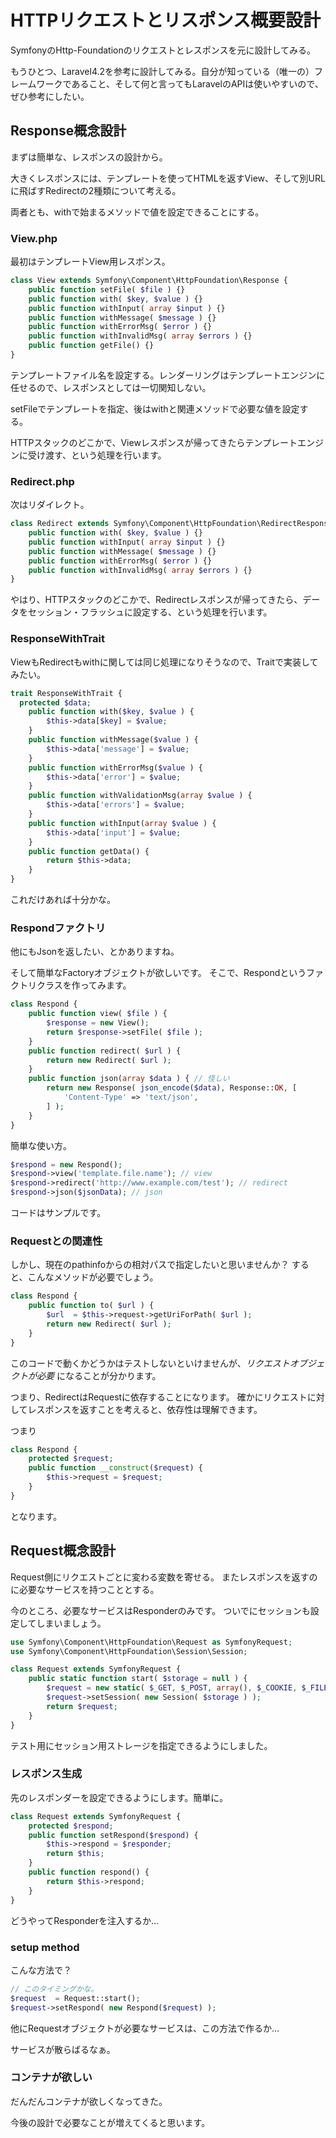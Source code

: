 HTTPリクエストとリスポンス概要設計
===============

SymfonyのHttp-Foundationのリクエストとレスポンスを元に設計してみる。

もうひとつ、Laravel4.2を参考に設計してみる。自分が知っている（唯一の）フレームワークであること、そして何と言ってもLaravelのAPIは使いやすいので、ぜひ参考にしたい。

Response概念設計
--------------

まずは簡単な、レスポンスの設計から。

大きくレスポンスには、テンプレートを使ってHTMLを返すView、そして別URLに飛ばすRedirectの2種類について考える。

両者とも、withで始まるメソッドで値を設定できることにする。

### View.php

最初はテンプレートView用レスポンス。

```php
class View extends Symfony\Component\HttpFoundation\Response {
    public function setFile( $file ) {}
    public function with( $key, $value ) {}
    public function withInput( array $input ) {}
    public function withMessage( $message ) {}
    public function withErrorMsg( $error ) {}
    public function withInvalidMsg( array $errors ) {}
    public function getFile() {}
}
```

テンプレートファイル名を設定する。レンダーリングはテンプレートエンジンに任せるので、レスポンスとしては一切関知しない。

setFileでテンプレートを指定、後はwithと関連メソッドで必要な値を設定する。

HTTPスタックのどこかで、Viewレスポンスが帰ってきたらテンプレートエンジンに受け渡す、という処理を行います。


### Redirect.php

次はリダイレクト。

```php
class Redirect extends Symfony\Component\HttpFoundation\RedirectResponse {
    public function with( $key, $value ) {}
    public function withInput( array $input ) {}
    public function withMessage( $message ) {}
    public function withErrorMsg( $error ) {}
    public function withInvalidMsg( array $errors ) {}
}
```

やはり、HTTPスタックのどこかで、Redirectレスポンスが帰ってきたら、データをセッション・フラッシュに設定する、という処理を行います。


### ResponseWithTrait

ViewもRedirectもwithに関しては同じ処理になりそうなので、Traitで実装してみたい。

```php
trait ResponseWithTrait {
  protected $data;
    public function with($key, $value ) {
        $this->data[$key] = $value;
    }
    public function withMessage($value ) {
        $this->data['message'] = $value;
    }
    public function withErrorMsg($value ) {
        $this->data['error'] = $value;
    }
    public function withValidationMsg(array $value ) {
        $this->data['errors'] = $value;
    }
    public function withInput(array $value ) {
        $this->data['input'] = $value;
    }
    public function getData() {
        return $this->data;
    }
}
```

これだけあれば十分かな。

### Respondファクトリ

他にもJsonを返したい、とかありますね。

そして簡単なFactoryオブジェクトが欲しいです。
そこで、Respondというファクトリクラスを作ってみます。

```php
class Respond {
    public function view( $file ) {
        $response = new View();
        return $response->setFile( $file );
    }
    public function redirect( $url ) {
        return new Redirect( $url );
    }
    public function json(array $data ) { // 怪しい
        return new Response( json_encode($data), Response::OK, [
            'Content-Type' => 'text/json',
        ] );
    }
}
```

簡単な使い方。

```php
$respond = new Respond();
$respond->view('template.file.name'); // view
$respond->redirect('http://www.example.com/test'); // redirect
$respond->json($jsonData); // json
```

コードはサンプルです。

### Requestとの関連性

しかし、現在のpathinfoからの相対パスで指定したいと思いませんか？
すると、こんなメソッドが必要でしょう。

```php
class Respond {
    public function to( $url ) {
        $url  = $this->request->getUriForPath( $url );
        return new Redirect( $url );
    }
}
```

このコードで動くかどうかはテストしないといけませんが、_リクエストオブジェクトが必要_ になることが分かります。

つまり、RedirectはRequestに依存することになります。
確かにリクエストに対してレスポンスを返すことを考えると、依存性は理解できます。

つまり

```php
class Respond {
    protected $request;
    public function __construct($request) {
        $this->request = $request;
    }
}
```

となります。

Request概念設計
--------------

Request側にリクエストごとに変わる変数を寄せる。
またレスポンスを返すのに必要なサービスを持つこととする。

今のところ、必要なサービスはResponderのみです。
ついでにセッションも設定してしまいましょう。

```php
use Symfony\Component\HttpFoundation\Request as SymfonyRequest;
use Symfony\Component\HttpFoundation\Session\Session;

class Request extends SymfonyRequest {
    public static function start( $storage = null ) {
        $request = new static( $_GET, $_POST, array(), $_COOKIE, $_FILES, $_SERVER );
        $request->setSession( new Session( $storage ) );
        return $request;
    }
}
```

テスト用にセッション用ストレージを指定できるようにしました。


### レスポンス生成

先のレスポンダーを設定できるようにします。簡単に。

```php
class Request extends SymfonyRequest {
    protected $respond;
    public function setRespond($respond) {
        $this->respond = $responder;
        return $this;
    }
    public function respond() {
        return $this->respond;
    }
}
```

どうやってResponderを注入するか…

### setup method

こんな方法で？

```php
// このタイミングかな。
$request  = Request::start();
$request->setRespond( new Respond($request) );
```

他にRequestオブジェクトが必要なサービスは、この方法で作るか…

サービスが散らばるなぁ。

### コンテナが欲しい

だんだんコンテナが欲しくなってきた。

今後の設計で必要なことが増えてくると思います。


